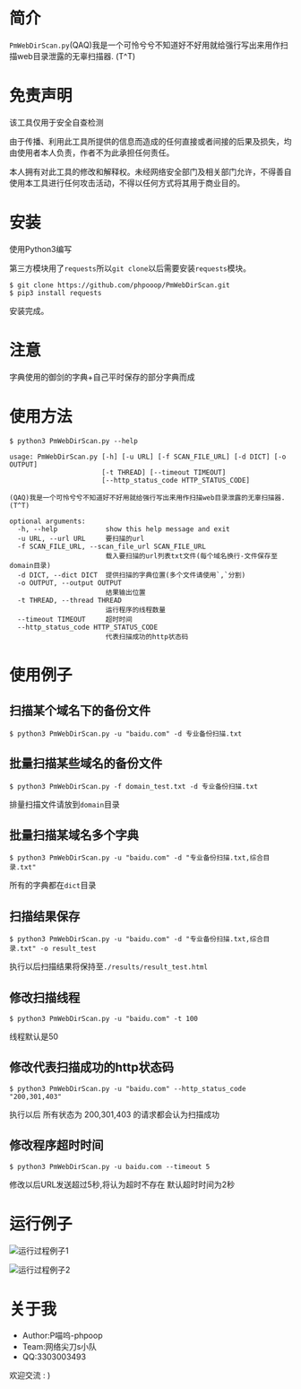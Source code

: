 # 简介

`PmWebDirScan.py`(QAQ)我是一个可怜兮兮不知道好不好用就给强行写出来用作扫描web目录泄露的无辜扫描器. (T^T)

# 免责声明
该工具仅用于安全自查检测

由于传播、利用此工具所提供的信息而造成的任何直接或者间接的后果及损失，均由使用者本人负责，作者不为此承担任何责任。

本人拥有对此工具的修改和解释权。未经网络安全部门及相关部门允许，不得善自使用本工具进行任何攻击活动，不得以任何方式将其用于商业目的。

# 安装

使用Python3编写

第三方模块用了`requests`所以`git clone`以后需要安装`requests`模块。

```
$ git clone https://github.com/phpooop/PmWebDirScan.git
$ pip3 install requests
```

安装完成。

# 注意

字典使用的御剑的字典+自己平时保存的部分字典而成

# 使用方法
```
$ python3 PmWebDirScan.py --help

usage: PmWebDirScan.py [-h] [-u URL] [-f SCAN_FILE_URL] [-d DICT] [-o OUTPUT]
                       [-t THREAD] [--timeout TIMEOUT]
                       [--http_status_code HTTP_STATUS_CODE]

(QAQ)我是一个可怜兮兮不知道好不好用就给强行写出来用作扫描web目录泄露的无辜扫描器. (T^T)

optional arguments:
  -h, --help            show this help message and exit
  -u URL, --url URL     要扫描的url
  -f SCAN_FILE_URL, --scan_file_url SCAN_FILE_URL
                        载入要扫描的url列表txt文件(每个域名换行-文件保存至domain目录)
  -d DICT, --dict DICT  提供扫描的字典位置(多个文件请使用`,`分割)
  -o OUTPUT, --output OUTPUT
                        结果输出位置
  -t THREAD, --thread THREAD
                        运行程序的线程数量
  --timeout TIMEOUT     超时时间
  --http_status_code HTTP_STATUS_CODE
                        代表扫描成功的http状态码
```
# 使用例子

## 扫描某个域名下的备份文件

```
$ python3 PmWebDirScan.py -u "baidu.com" -d 专业备份扫描.txt
```

## 批量扫描某些域名的备份文件

```
$ python3 PmWebDirScan.py -f domain_test.txt -d 专业备份扫描.txt
```
排量扫描文件请放到`domain`目录

## 批量扫描某域名多个字典

```
$ python3 PmWebDirScan.py -u "baidu.com" -d "专业备份扫描.txt,综合目录.txt"
```
所有的字典都在`dict`目录

## 扫描结果保存

```
$ python3 PmWebDirScan.py -u "baidu.com" -d "专业备份扫描.txt,综合目录.txt" -o result_test
```
执行以后扫描结果将保持至`./results/result_test.html`

## 修改扫描线程

```
$ python3 PmWebDirScan.py -u "baidu.com" -t 100
```
线程默认是50

## 修改代表扫描成功的http状态码

```
$ python3 PmWebDirScan.py -u "baidu.com" --http_status_code "200,301,403"
```
执行以后 所有状态为 200,301,403 的请求都会认为扫描成功

## 修改程序超时时间

```
$ python3 PmWebDirScan.py -u baidu.com --timeout 5
```
修改以后URL发送超过5秒,将认为超时不存在  默认超时时间为2秒

# 运行例子

![运行过程例子1](./run.png)

![运行过程例子2](./run2.png)

# 关于我

* Author:P喵呜-phpoop
* Team:网络尖刀s小队
* QQ:3303003493

欢迎交流 : )